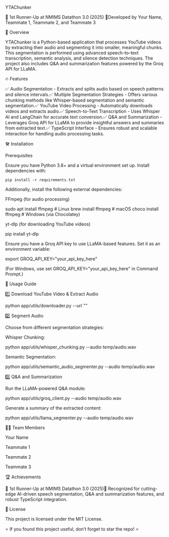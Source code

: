 YTAChunker

🚀 1st Runner-Up at NMIMS Datathon 3.0 (2025) 🎉Developed by Your Name, Teammate 1, Teammate 2, and Teammate 3

📌 Overview

YTAChunker is a Python-based application that processes YouTube videos by extracting their audio and segmenting it into smaller, meaningful chunks. This segmentation is performed using advanced speech-to-text transcription, semantic analysis, and silence detection techniques. The project also includes Q&A and summarization features powered by the Groq API for LLaMA.

🔥 Features

✅ Audio Segmentation - Extracts and splits audio based on speech patterns and silence intervals.✅ Multiple Segmentation Strategies - Offers various chunking methods like Whisper-based segmentation and semantic segmentation.✅ YouTube Video Processing - Automatically downloads videos and extracts audio.✅ Speech-to-Text Transcription - Uses Whisper AI and LangChain for accurate text conversion.✅ Q&A and Summarization - Leverages Groq API for LLaMA to provide insightful answers and summaries from extracted text.✅ TypeScript Interface - Ensures robust and scalable interaction for handling audio processing tasks.

🛠️ Installation

Prerequisites

Ensure you have Python 3.8+ and a virtual environment set up. Install dependencies with:

```pip install -r requirements.txt```

Additionally, install the following external dependencies:

FFmpeg (for audio processing)

sudo apt install ffmpeg  # Linux
brew install ffmpeg      # macOS
choco install ffmpeg     # Windows (via Chocolatey)

yt-dlp (for downloading YouTube videos)

pip install yt-dlp

Ensure you have a Groq API key to use LLaMA-based features. Set it as an environment variable:

export GROQ_API_KEY="your_api_key_here"

(For Windows, use set GROQ_API_KEY="your_api_key_here" in Command Prompt.)

🚀 Usage Guide

1️⃣ Download YouTube Video & Extract Audio

python app/utils/downloader.py --url "<YouTube Video URL>"

2️⃣ Segment Audio

Choose from different segmentation strategies:

Whisper Chunking:

python app/utils/whisper_chunking.py --audio temp/audio.wav

Semantic Segmentation:

python app/utils/semantic_audio_segmenter.py --audio temp/audio.wav

3️⃣ Q&A and Summarization

Run the LLaMA-powered Q&A module:

python app/utils/groq_client.py --audio temp/audio.wav

Generate a summary of the extracted content:

python app/utils/llama_segmenter.py --audio temp/audio.wav

👨‍💻 Team Members

Your Name

Teammate 1

Teammate 2

Teammate 3

🏆 Achievements

🧈 1st Runner-Up at NMIMS Datathon 3.0 (2025)🚀 Recognized for cutting-edge AI-driven speech segmentation, Q&A and summarization features, and robust TypeScript integration.

🐜 License

This project is licensed under the MIT License.

⭐ If you found this project useful, don’t forget to star the repo! ⭐

